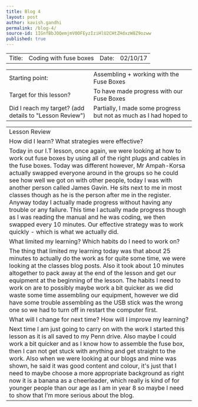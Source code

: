 ```yaml
---
title: Blog 4
layout: post
author: kavish.gandhi
permalink: /blog-4/
source-id: 1IGnfBbJOQemjmV0OFEyzIziHlU2CHtZHdxzW8Z9ozww
published: true
---
```

<table>
  <tr>
    <td> Title:</td>
    <td>Coding with fuse boxes</td>
    <td>Date:</td>
    <td>02/10/17</td>
  </tr>
</table>


<table>
  <tr>
    <td>Starting point:</td>
    <td>Assembling + working with the Fuse Boxes</td>
  </tr>
  <tr>
    <td>Target for this lesson?</td>
    <td>To have made progress with our Fuse Boxes</td>
  </tr>
  <tr>
    <td>Did I reach my target? 
(add details to "Lesson Review")</td>
    <td>Partially, I made some progress but not as much as I had hoped to</td>
  </tr>
</table>


<table>
  <tr>
    <td>Lesson Review</td>
  </tr>
  <tr>
    <td>How did I learn? What strategies were effective? </td>
  </tr>
  <tr>
    <td>Today in our I.T lesson, once again, we were looking at how to work out fuse boxes by using all of the right plugs and cables in the fuse boxes. Today was different however, Mr Ampah-Korsa actually swapped everyone around in the groups so he could see how well we got on with other people, today I was with another person called James Gavin. He sits next to me in most classes though as he is the person after me in the register. Anyway today I actually made progress without having any trouble or any failure. This time I actually made progress though as I was reading the manual and he was coding, we then swapped every 10 minutes. Our effective strategy was to work quickly - which is what we actually did.</td>
  </tr>
  <tr>
    <td>What limited my learning? Which habits do I need to work on? </td>
  </tr>
  <tr>
    <td>The thing that limited my learning today was that about 25 minutes to actually do the work as for quite some time, we were looking at the classes blog posts. Also it took about 10 minutes altogether to pack away at the end of the lesson and get our equipment at the beginning of the lesson. The habits I need to work on are to possibly maybe work a bit quicker as we did waste some time assembling our equipment, however we did have some trouble assembling as the USB stick was the wrong one so we had to turn off in restart the computer first.</td>
  </tr>
  <tr>
    <td>What will I change for next time? How will I improve my learning?</td>
  </tr>
  <tr>
    <td>Next time I am just going to carry on with the work I started this lesson as it is all saved to my Penn drive. Also maybe I could work a bit quicker and as I know how to assemble the fuse box, then I can not get stuck with anything and get straight to the work. Also when we were looking at our blogs and mine was shown, he said it was good content and colour, it's just that I need to maybe choose a more appropriate background as right now it is a banana as a cheerleader, which really is kind of for younger people than our age as I am in year 8 so maybe I need to show that I’m more serious about the blog.</td>
  </tr>
</table>



